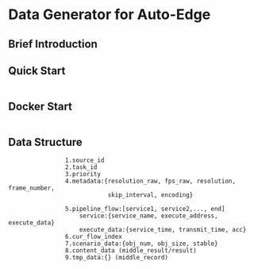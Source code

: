 # Data Generator for Auto-Edge

## Brief Introduction


## Quick Start
```python

```

## Docker Start
```shell

```

## Data Structure

```
                1.source_id
                2.task_id
                3.priority 
                4.metadata:{resolution_raw, fps_raw, resolution, frame_number,
                            skip_interval, encoding}
                
                5.pipeline_flow:[service1, service2,..., end]
                    service:{service_name, execute_address, execute_data}
                    execute_data:{service_time, transmit_time, acc}
                6.cur_flow_index
                7.scenario_data:{obj_num, obj_size, stable}
                8.content_data (middle_result/result)
                9.tmp_data:{} (middle_record)
```

